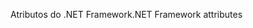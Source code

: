 <span data-ttu-id="6ee64-101">Atributos do .NET Framework</span><span class="sxs-lookup"><span data-stu-id="6ee64-101">.NET Framework attributes</span></span>